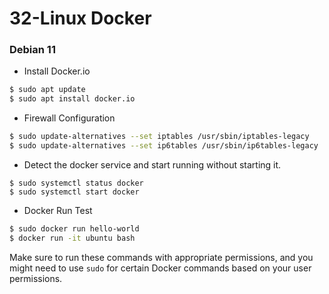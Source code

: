 # 32-Linux Docker



### Debian 11

* Install Docker.io

```bash
$ sudo apt update
$ sudo apt install docker.io
```

* Firewall Configuration

```bash
$ sudo update-alternatives --set iptables /usr/sbin/iptables-legacy
$ sudo update-alternatives --set ip6tables /usr/sbin/ip6tables-legacy
```

* Detect the docker service and start running without starting it.

```shell
$ sudo systemctl status docker
$ sudo systemctl start docker
```

* Docker Run Test

```bash
$ sudo docker run hello-world
$ docker run -it ubuntu bash
```

Make sure to run these commands with appropriate permissions, and you might need to use `sudo` for certain Docker commands based on your user permissions.